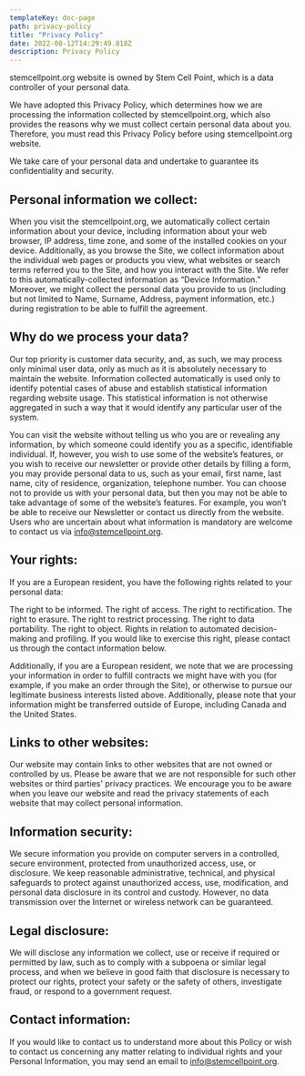 ```yaml
---
templateKey: doc-page
path: privacy-policy
title: "Privacy Policy"
date: 2022-08-12T14:29:49.818Z
description: Privacy Policy
---
```



stemcellpoint.org website is owned by Stem Cell Point, which is a data controller of your personal data.

We have adopted this Privacy Policy, which determines how we are processing the information collected by stemcellpoint.org, which also provides the reasons why we must collect certain personal data about you. Therefore, you must read this Privacy Policy before using stemcellpoint.org website.

We take care of your personal data and undertake to guarantee its confidentiality and security.

## **Personal information we collect:**

When you visit the stemcellpoint.org, we automatically collect certain information about your device, including information about your web browser, IP address, time zone, and some of the installed cookies on your device. Additionally, as you browse the Site, we collect information about the individual web pages or products you view, what websites or search terms referred you to the Site, and how you interact with the Site. We refer to this automatically-collected information as “Device Information.” Moreover, we might collect the personal data you provide to us (including but not limited to Name, Surname, Address, payment information, etc.) during registration to be able to fulfill the agreement.

## **Why do we process your data?**

Our top priority is customer data security, and, as such, we may process only minimal user data, only as much as it is absolutely necessary to maintain the website. Information collected automatically is used only to identify potential cases of abuse and establish statistical information regarding website usage. This statistical information is not otherwise aggregated in such a way that it would identify any particular user of the system.

You can visit the website without telling us who you are or revealing any information, by which someone could identify you as a specific, identifiable individual. If, however, you wish to use some of the website’s features, or you wish to receive our newsletter or provide other details by filling a form, you may provide personal data to us, such as your email, first name, last name, city of residence, organization, telephone number. You can choose not to provide us with your personal data, but then you may not be able to take advantage of some of the website’s features. For example, you won’t be able to receive our Newsletter or contact us directly from the website. Users who are uncertain about what information is mandatory are welcome to contact us via info@stemcellpoint.org.

## **Your rights:**

If you are a European resident, you have the following rights related to your personal data:

The right to be informed.
The right of access.
The right to rectification.
The right to erasure.
The right to restrict processing.
The right to data portability.
The right to object.
Rights in relation to automated decision-making and profiling.
If you would like to exercise this right, please contact us through the contact information below.

Additionally, if you are a European resident, we note that we are processing your information in order to fulfill contracts we might have with you (for example, if you make an order through the Site), or otherwise to pursue our legitimate business interests listed above. Additionally, please note that your information might be transferred outside of Europe, including Canada and the United States.

## **Links to other websites:**

Our website may contain links to other websites that are not owned or controlled by us. Please be aware that we are not responsible for such other websites or third parties' privacy practices. We encourage you to be aware when you leave our website and read the privacy statements of each website that may collect personal information.

## **Information security:**

We secure information you provide on computer servers in a controlled, secure environment, protected from unauthorized access, use, or disclosure. We keep reasonable administrative, technical, and physical safeguards to protect against unauthorized access, use, modification, and personal data disclosure in its control and custody. However, no data transmission over the Internet or wireless network can be guaranteed.

## **Legal disclosure:**

We will disclose any information we collect, use or receive if required or permitted by law, such as to comply with a subpoena or similar legal process, and when we believe in good faith that disclosure is necessary to protect our rights, protect your safety or the safety of others, investigate fraud, or respond to a government request.

## **Contact information:**

If you would like to contact us to understand more about this Policy or wish to contact us concerning any matter relating to individual rights and your Personal Information, you may send an email to info@stemcellpoint.org.